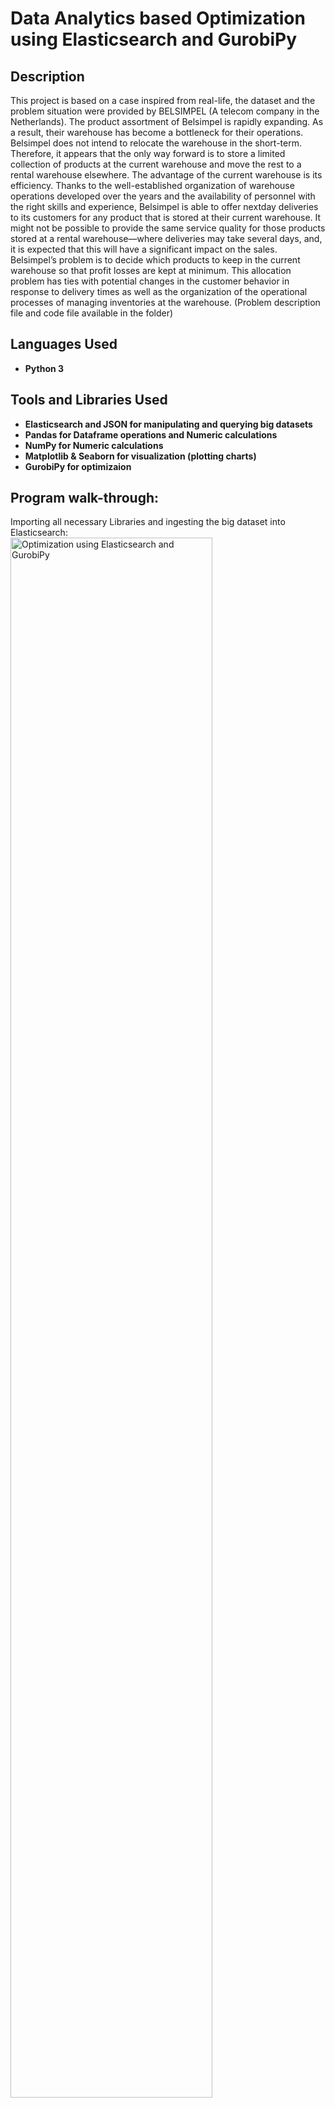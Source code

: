 
<h1>Data Analytics based Optimization using Elasticsearch and GurobiPy </h1>

<h2>Description</h2>
This project is based on a case inspired from real-life, the dataset and the problem situation were provided by BELSIMPEL (A telecom company in the Netherlands). The product assortment of Belsimpel is rapidly expanding. As a result, their warehouse has become a bottleneck for their operations. Belsimpel does not intend to relocate the warehouse in the short-term. Therefore, it appears that the only way forward is to store a limited collection of products at the current warehouse and move the rest to a rental warehouse elsewhere. The advantage of the current warehouse is its efficiency. Thanks to the well-established organization of warehouse operations developed over the years and the availability of personnel with the right skills and experience, Belsimpel is able to offer nextday deliveries to its customers for any product that is stored at their current warehouse. It might not be possible to provide the  same  service quality for those products stored at a rental  warehouse—where deliveries may take several days, and, it is expected that this will have a significant impact on the sales. 
Belsimpel’s problem is to decide which products to keep in the current warehouse so that profit losses are kept at minimum. This allocation problem has ties with potential changes in the customer behavior in 
response  to  delivery  times  as  well  as the  organization  of  the operational  processes  of  managing inventories at the warehouse. (Problem description file and code file available in the folder)
<br />


<h2>Languages Used</h2>

- <b>Python 3 </b> 

<h2>Tools and Libraries Used</h2>

- <b>Elasticsearch and JSON for manipulating and querying big datasets </b>
- <b>Pandas for Dataframe operations and Numeric calculations </b>
- <b>NumPy for Numeric calculations </b>
- <b>Matplotlib & Seaborn for visualization (plotting charts) </b>
- <b>GurobiPy for optimizaion </b>

<h2>Program walk-through:</h2>

<p align="left">
Importing all necessary Libraries and ingesting the big dataset into Elasticsearch: <br/>
<img src="https://i.imgur.com/dUvnCpk.png" height="80%" width="80%" alt="Optimization using Elasticsearch and GurobiPy"/>
<br />
<br />
Importing data after aggreagtion via json and storing final transformed data into a final dataframe:  <br/>
<img src="https://i.imgur.com/7fFMmFA.png" height="80%" width="80%" alt="Optimization using Elasticsearch and GurobiPy"/>
<img src="https://i.imgur.com/HobLI7u.png" height="80%" width="80%" alt="Optimization using Elasticsearch and GurobiPy"/>
<br />
<br />
Categorizing products based on profit margins and plotting histograms: <br/>
<img src="https://i.imgur.com/8D5gm2Q.png" height="80%" width="80%" alt="Optimization using Elasticsearch and GurobiPy"/>
<br />
<br />
Calculation of base-stock & number of boxes required and plotting correlation plot:  <br/>
<img src="https://i.imgur.com/QcJlumo.png" height="80%" width="80%" alt="Optimization using Elasticsearch and GurobiPy"/>
<br />
<br />
Identifying unique product couples based on correlation:  <br/>
<img src="https://i.imgur.com/CcmLu2v.png" height="80%" width="80%" alt="Optimization using Elasticsearch and GurobiPy"/>
<br />
<br />
Generating the final product list and allocating the products based on first method:  <br/>
<img src="https://i.imgur.com/bVXsmrF.png" height="80%" width="80%" alt="Optimization using Elasticsearch and GurobiPy"/>
<br />
<br />
Generating the final product list again and allocating the products based on second method:  <br/>
<img src="https://i.imgur.com/Kg73BUZ.png" height="80%" width="80%" alt="Optimization using Elasticsearch and GurobiPy"/>
<br />
<br />
 Allocating the products based on third method (Optimization - Knapsack problem):  <br/>
<img src="https://i.imgur.com/27wYPJi.png" height="80%" width="80%" alt="Optimization using Elasticsearch and GurobiPy"/>
<br />

</p>

<!--
 ```diff
- text in red
+ text in green
! text in orange
# text in gray
@@ text in purple (and bold)@@
```
--!>
